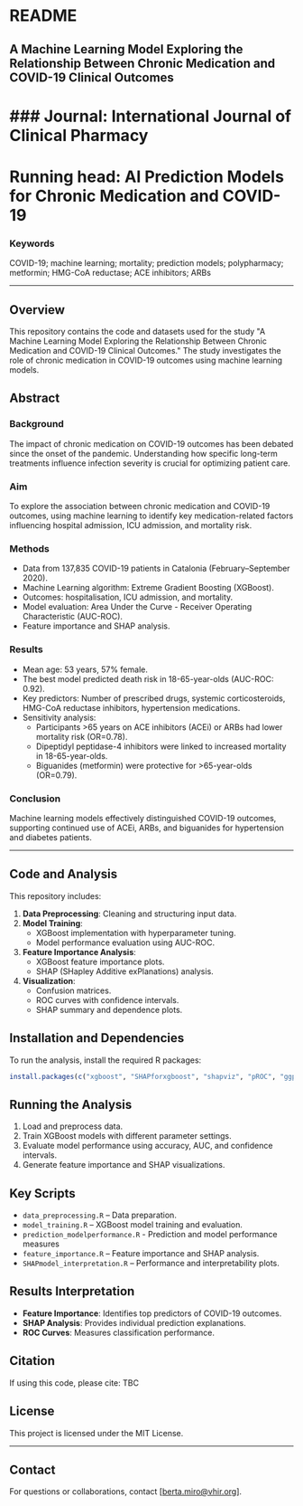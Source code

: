 # README

## A Machine Learning Model Exploring the Relationship Between Chronic Medication and COVID-19 Clinical Outcomes

# ### Journal: International Journal of Clinical Pharmacy  
# Running head: AI Prediction Models for Chronic Medication and COVID-19  

### Keywords
COVID-19; machine learning; mortality; prediction models; polypharmacy; metformin; HMG-CoA reductase; ACE inhibitors; ARBs  

---

## Overview
This repository contains the code and datasets used for the study "A Machine Learning Model Exploring the Relationship Between Chronic Medication and COVID-19 Clinical Outcomes." The study investigates the role of chronic medication in COVID-19 outcomes using machine learning models.

## Abstract
### Background
The impact of chronic medication on COVID-19 outcomes has been debated since the onset of the pandemic. Understanding how specific long-term treatments influence infection severity is crucial for optimizing patient care.

### Aim
To explore the association between chronic medication and COVID-19 outcomes, using machine learning to identify key medication-related factors influencing hospital admission, ICU admission, and mortality risk.

### Methods
- Data from 137,835 COVID-19 patients in Catalonia (February–September 2020).
- Machine Learning algorithm: Extreme Gradient Boosting (XGBoost).
- Outcomes: hospitalisation, ICU admission, and mortality.
- Model evaluation: Area Under the Curve - Receiver Operating Characteristic (AUC-ROC).
- Feature importance and SHAP analysis.

### Results
- Mean age: 53 years, 57% female.
- The best model predicted death risk in 18-65-year-olds (AUC-ROC: 0.92).
- Key predictors: Number of prescribed drugs, systemic corticosteroids, HMG-CoA reductase inhibitors, hypertension medications.
- Sensitivity analysis:
  - Participants >65 years on ACE inhibitors (ACEi) or ARBs had lower mortality risk (OR=0.78).
  - Dipeptidyl peptidase-4 inhibitors were linked to increased mortality in 18-65-year-olds.
  - Biguanides (metformin) were protective for >65-year-olds (OR=0.79).

### Conclusion
Machine learning models effectively distinguished COVID-19 outcomes, supporting continued use of ACEi, ARBs, and biguanides for hypertension and diabetes patients.

---

## Code and Analysis
This repository includes:
1. **Data Preprocessing**: Cleaning and structuring input data.
2. **Model Training**:
   - XGBoost implementation with hyperparameter tuning.
   - Model performance evaluation using AUC-ROC.
3. **Feature Importance Analysis**:
   - XGBoost feature importance plots.
   - SHAP (SHapley Additive exPlanations) analysis.
4. **Visualization**:
   - Confusion matrices.
   - ROC curves with confidence intervals.
   - SHAP summary and dependence plots.

## Installation and Dependencies
To run the analysis, install the required R packages:

```r
install.packages(c("xgboost", "SHAPforxgboost", "shapviz", "pROC", "ggplot2", "caret"))
```

## Running the Analysis
1. Load and preprocess data.
2. Train XGBoost models with different parameter settings.
3. Evaluate model performance using accuracy, AUC, and confidence intervals.
4. Generate feature importance and SHAP visualizations.

## Key Scripts
- `data_preprocessing.R` – Data preparation.
- `model_training.R` – XGBoost model training and evaluation.
- `prediction_modelperformance.R` - Prediction and model performance measures
- `feature_importance.R` – Feature importance and SHAP analysis.
- `SHAPmodel_interpretation.R` – Performance and interpretability plots.

## Results Interpretation
- **Feature Importance**: Identifies top predictors of COVID-19 outcomes.
- **SHAP Analysis**: Provides individual prediction explanations.
- **ROC Curves**: Measures classification performance.

## Citation
If using this code, please cite:
TBC

## License
This project is licensed under the MIT License.

---

## Contact
For questions or collaborations, contact [berta.miro@vhir.org].

